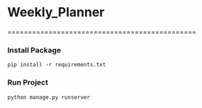 # Weekly_Planner
==============================================
### Install Package
```
pip install -r requirements.txt
```

### Run Project
```
python manage.py runserver
```
